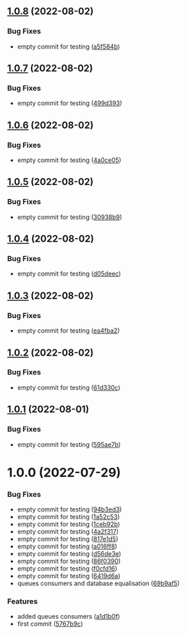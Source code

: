 ## [1.0.8](https://github.com/filipeforattini/ff-svc-nestjs/compare/v1.0.7...v1.0.8) (2022-08-02)


### Bug Fixes

* empty commit for testing ([a5f584b](https://github.com/filipeforattini/ff-svc-nestjs/commit/a5f584b357a337c10979c1311c4a208d7dc96960))

## [1.0.7](https://github.com/filipeforattini/ff-svc-nestjs/compare/v1.0.6...v1.0.7) (2022-08-02)


### Bug Fixes

* empty commit for testing ([499d393](https://github.com/filipeforattini/ff-svc-nestjs/commit/499d393817dd4a5289bcefde0397a61398308dec))

## [1.0.6](https://github.com/filipeforattini/ff-svc-nestjs/compare/v1.0.5...v1.0.6) (2022-08-02)


### Bug Fixes

* empty commit for testing ([4a0ce05](https://github.com/filipeforattini/ff-svc-nestjs/commit/4a0ce05e7a2f1d9eaae6735c31eaab4ad167613f))

## [1.0.5](https://github.com/filipeforattini/ff-svc-nestjs/compare/v1.0.4...v1.0.5) (2022-08-02)


### Bug Fixes

* empty commit for testing ([30938b9](https://github.com/filipeforattini/ff-svc-nestjs/commit/30938b9371419038dc69232850c7c8c732d83533))

## [1.0.4](https://github.com/filipeforattini/ff-svc-nestjs/compare/v1.0.3...v1.0.4) (2022-08-02)


### Bug Fixes

* empty commit for testing ([d05deec](https://github.com/filipeforattini/ff-svc-nestjs/commit/d05deec68e28446194c597d61d8ce16d5e4e9155))

## [1.0.3](https://github.com/filipeforattini/ff-svc-nestjs/compare/v1.0.2...v1.0.3) (2022-08-02)


### Bug Fixes

* empty commit for testing ([ea4fba2](https://github.com/filipeforattini/ff-svc-nestjs/commit/ea4fba29723b17fdbcc9c2b3968a9a97769195bf))

## [1.0.2](https://github.com/filipeforattini/ff-svc-nestjs/compare/v1.0.1...v1.0.2) (2022-08-02)


### Bug Fixes

* empty commit for testing ([61d330c](https://github.com/filipeforattini/ff-svc-nestjs/commit/61d330cb73926a699c08452dd224683a2e787e93))

## [1.0.1](https://github.com/filipeforattini/ff-svc-nestjs/compare/v1.0.0...v1.0.1) (2022-08-01)


### Bug Fixes

* empty commit for testing ([595ae7b](https://github.com/filipeforattini/ff-svc-nestjs/commit/595ae7b26ffbe9537818a7ba797790c8671827fc))

# 1.0.0 (2022-07-29)


### Bug Fixes

* empty commit for testing ([94b3ed3](https://github.com/filipeforattini/ff-svc-nestjs/commit/94b3ed3f559c9ef7ecb19b3df69a23ddba271e52))
* empty commit for testing ([1a52c53](https://github.com/filipeforattini/ff-svc-nestjs/commit/1a52c532b70c12e5f55f697c5a58a46a2b05c679))
* empty commit for testing ([1ceb92b](https://github.com/filipeforattini/ff-svc-nestjs/commit/1ceb92baad015ee2eadcd28b0773e7f1fc834678))
* empty commit for testing ([4a2f317](https://github.com/filipeforattini/ff-svc-nestjs/commit/4a2f317665163b38d76c72e7c19c83b5db96db9d))
* empty commit for testing ([817e1d5](https://github.com/filipeforattini/ff-svc-nestjs/commit/817e1d51478c8ec6102a427777a1f8b0ffbedb53))
* empty commit for testing ([a016ff8](https://github.com/filipeforattini/ff-svc-nestjs/commit/a016ff8ef9e546b4e29a25d62943a06d278a581b))
* empty commit for testing ([d56de3e](https://github.com/filipeforattini/ff-svc-nestjs/commit/d56de3ea17087fe6761605788c6e9119539e2161))
* empty commit for testing ([86f0390](https://github.com/filipeforattini/ff-svc-nestjs/commit/86f0390ae9ae9837abf1d95e21d62b26b59084be))
* empty commit for testing ([f0cfd16](https://github.com/filipeforattini/ff-svc-nestjs/commit/f0cfd165394cac5415296353b85d2e1d20c71907))
* empty commit for testing ([6419d6a](https://github.com/filipeforattini/ff-svc-nestjs/commit/6419d6a42f767b47653f379b4449c2d2ff4e7740))
* queues consumers and database equalisation ([69b9af5](https://github.com/filipeforattini/ff-svc-nestjs/commit/69b9af5a03a22630cb3eea9535b396814019e718))


### Features

* added queues consumers ([a1d1b0f](https://github.com/filipeforattini/ff-svc-nestjs/commit/a1d1b0fac99671df712a350f9524f06e7df8ffe6))
* first commit ([5767b9c](https://github.com/filipeforattini/ff-svc-nestjs/commit/5767b9c846917710fce69a07c4c2f818b87f3be6))
